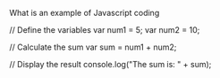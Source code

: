 What is an example of Javascript coding

// Define the variables
var num1 = 5;
var num2 = 10;

// Calculate the sum
var sum = num1 + num2;

// Display the result
console.log("The sum is: " + sum);




